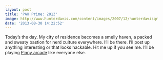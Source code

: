 ```yaml
---
layout: post
title: 'PAX Prime: 2013'
image: http://www.hunterdavis.com/content/images/2007/12/hunterdavisqr.png
date: '2013-08-30 14:22:52'
---
```



Today’s the day. My city of residence becomes a smelly haven, a packed and sweaty bastion for nerd culture everywhere. I’ll be there. I’ll post up anything interesting or that looks hackable. Hit me up if you see me. I’ll be playing [Pinny arcade](http://www.penny-arcade.com/pinny-arcade) like everyone else.


